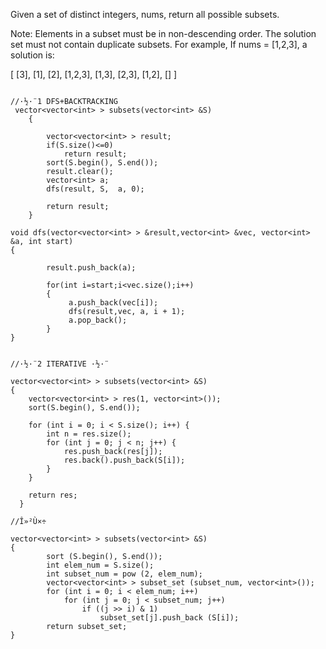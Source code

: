 Given a set of distinct integers, nums, return all possible subsets.

Note:
Elements in a subset must be in non-descending order.
The solution set must not contain duplicate subsets.
For example,
If nums = [1,2,3], a solution is:

[
  [3],
  [1],
  [2],
  [1,2,3],
  [1,3],
  [2,3],
  [1,2],
  []
]


```

//·½·¨1 DFS+BACKTRACKING
 vector<vector<int> > subsets(vector<int> &S) 
    {
        
        vector<vector<int> > result;
        if(S.size()<=0)
            return result;
        sort(S.begin(), S.end());
        result.clear();
        vector<int> a;
        dfs(result, S,  a, 0);
         
        return result;
    }

void dfs(vector<vector<int> > &result,vector<int> &vec, vector<int> &a, int start)
{
        
        result.push_back(a);
        
        for(int i=start;i<vec.size();i++)
        {
             a.push_back(vec[i]);
             dfs(result,vec, a, i + 1);
             a.pop_back();
        }
}


//·½·¨2 ITERATIVE ·½·¨

vector<vector<int> > subsets(vector<int> &S)
{
    vector<vector<int> > res(1, vector<int>());
    sort(S.begin(), S.end());

    for (int i = 0; i < S.size(); i++) {
        int n = res.size();
        for (int j = 0; j < n; j++) {
            res.push_back(res[j]);
            res.back().push_back(S[i]);
        }
    }

    return res;
  }

//Î»²Ù×÷

vector<vector<int> > subsets(vector<int> &S)
{
        sort (S.begin(), S.end());
        int elem_num = S.size();
        int subset_num = pow (2, elem_num);
        vector<vector<int> > subset_set (subset_num, vector<int>());
        for (int i = 0; i < elem_num; i++)
            for (int j = 0; j < subset_num; j++)
                if ((j >> i) & 1)
                    subset_set[j].push_back (S[i]);
        return subset_set;
}
```